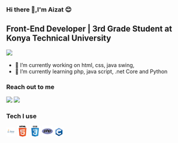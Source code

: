 ### Hi there 👋,I'm Aizat :blush:

## Front-End Developer | 3rd Grade Student at Konya Technical University
 <img src="https://media4.giphy.com/media/L1R1tvI9svkIWwpVYr/giphy.gif?cid=ecf05e473b5xjgfu8yc9od3g7hg9xeue87cn1si6flw8pklx&rid=giphy.gif&ct=g" >

- 🔭 I’m currently working on html, css, java swing,
- 🌱 I’m currently learning php, java script, .net Core and Python

### Reach out to me
[<img src="https://cdn-icons.flaticon.com/png/128/3488/premium/3488338.png?token=exp=1640534024~hmac=d51d17de664d7661a84c72401f86d77e" width=25>][Linkedin]
[<img src="https://cdn-icons.flaticon.com/png/128/3938/premium/3938036.png?token=exp=1640534211~hmac=4d054efd58440c2c3501af0af3955384" width=25>][instagram]
<br/>
### Tech I use
<img src="https://raw.githubusercontent.com/github/explore/80688e429a7d4ef2fca1e82350fe8e3517d3494d/topics/java/java.png" width=25>
<img src="https://raw.githubusercontent.com/github/explore/80688e429a7d4ef2fca1e82350fe8e3517d3494d/topics/html/html.png" width=29>
<img src="https://raw.githubusercontent.com/github/explore/80688e429a7d4ef2fca1e82350fe8e3517d3494d/topics/css/css.png" width=29>
<img src="https://raw.githubusercontent.com/github/explore/80688e429a7d4ef2fca1e82350fe8e3517d3494d/topics/php/php.png" width=29>
<img src="https://raw.githubusercontent.com/github/explore/80688e429a7d4ef2fca1e82350fe8e3517d3494d/topics/c/c.png" width=25>





[instagram]:https://instagram.com/aizatesen1?utm_medium=copy_link
[Linkedin]:https://www.linkedin.com/in/aizatesenbekova
<!--
- 📫 How to reach me: ...
- 😄 Pronouns: ...
- ⚡ Fun fact: ...
-->
